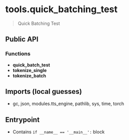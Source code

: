 # tools.quick_batching_test

> Quick Batching Test

## Public API


### Functions
- **quick_batch_test**
- **tokenize_single**
- **tokenize_batch**

## Imports (local guesses)
- gc, json, modules.tts_engine, pathlib, sys, time, torch

## Entrypoint
- Contains `if __name__ == '__main__':` block